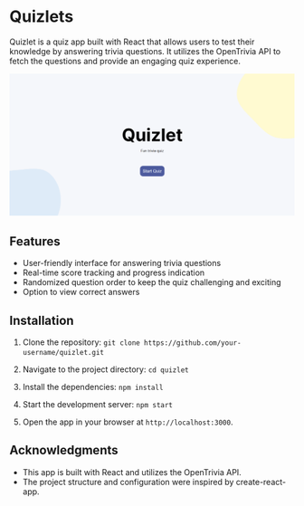 # Quizlets
Quizlet is a quiz app built with React that allows users to test their knowledge by answering trivia questions. It utilizes the OpenTrivia API to fetch the questions and provide an engaging quiz experience.

![Project Image](src/components/images/ss.png)

##
## Features

-   User-friendly interface for answering trivia questions
-   Real-time score tracking and progress indication
-   Randomized question order to keep the quiz challenging and exciting
-   Option to view correct answers

### 
## Installation

1.  Clone the repository:
     `git clone https://github.com/your-username/quizlet.git` 
    
2.  Navigate to the project directory:
    `cd quizlet` 
    
3.  Install the dependencies:
    `npm install` 
    
4. Start the development server:
    `npm start` 
    
5.  Open the app in your browser at `http://localhost:3000`.

### 
## Acknowledgments

-   This app is built with React and utilizes the OpenTrivia API.
-   The project structure and configuration were inspired by create-react-app.

